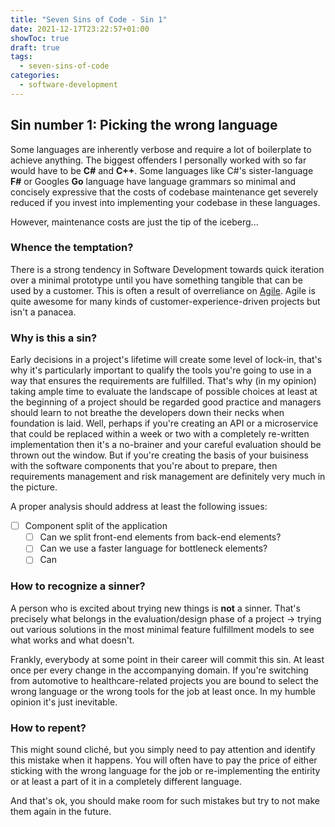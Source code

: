 ```yaml
---
title: "Seven Sins of Code - Sin 1"
date: 2021-12-17T23:22:57+01:00
showToc: true
draft: true
tags:
  - seven-sins-of-code
categories:
  - software-development
---
```


## Sin number 1: Picking the wrong language

Some languages are inherently verbose and require a lot of boilerplate to achieve anything. The biggest offenders I personally worked with so far would have to be **C\#** and **C++**. Some languages like C\#'s sister-language **F\#** or Googles **Go** language have language grammars so minimal and concisely expressive that the costs of codebase maintenance get severely reduced if you invest into implementing your codebase in these languages.

However, maintenance costs are just the tip of the iceberg...

### Whence the temptation?

There is a strong tendency in Software Development towards quick iteration over a minimal prototype until you have something tangible that can be used by a customer. This is often a result of overreliance on [Agile](https://en.wikipedia.org/wiki/Agile_software_development). Agile is quite awesome for many kinds of customer-experience-driven projects but isn't a panacea.

### Why is this a sin?

Early decisions in a project's lifetime will create some level of lock-in, that's why it's particularly important to qualify the tools you're going to use in a way that ensures the requirements are fulfilled. That's why (in my opinion) taking ample time to evaluate the landscape of possible choices at least at the beginning of a project should be regarded good practice and managers should learn to not breathe the developers down their necks when foundation is laid. Well, perhaps if you're creating an API or a microservice that could be replaced within a week or two with a completely re-written implementation then it's a no-brainer and your careful evaluation should be thrown out the window. But if you're creating the basis of your buisiness with the software components that you're about to prepare, then requirements management and risk management are definitely very much in the picture.

A proper analysis should address at least the following issues:

- [ ] Component split of the application
  - [ ] Can we split front-end elements from back-end elements?
  - [ ] Can we use a faster language for bottleneck elements?
  - [ ] Can

### How to recognize a sinner?

A person who is excited about trying new things is **not** a sinner. That's precisely what belongs in the evaluation/design phase of a project -> trying out various solutions in the most minimal feature fulfillment models to see what works and what doesn't.

Frankly, everybody at some point in their career will commit this sin. At least once per every change in the accompanying domain. If you're switching from automotive to healthcare-related projects you are bound to select the wrong language or the wrong tools for the job at least once. In my humble opinion it's just inevitable.

### How to repent?

This might sound cliché, but you simply need to pay attention and identify this mistake when it happens. You will often have to pay the price of either sticking with the wrong language for the job or re-implementing the entirity or at least a part of it in a completely different language.

And that's ok, you should make room for such mistakes but try to not make them again in the future.
